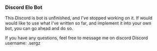 ### Discord Elo Bot

This Discord is bot is unfinished, and I've stopped working on it. 
If would would like to use what I've written so far, and implement it into your own bot, you can go ahead and do so. 


If you have any questions, feel free to message me on discord
Discord username:   .sergz
